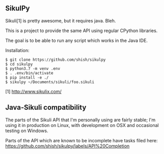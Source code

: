 SikulPy
-------

Sikuli[1] is pretty awesome, but it requires java. Bleh.

This is a project to provide the same API using regular CPython libraries.

The goal is to be able to run any script which works in the Java IDE.

Installation:
```
$ git clone https://github.com/shish/sikulpy
$ cd sikulpy
$ python3.7 -m venv .env
$ . .env/bin/activate
$ pip install -e ./
$ sikulpy ~/Documents/sikuli/foo.sikuli
```

[1] http://www.sikulix.com/

Java-Sikuli compatibility
-------------------------
The parts of the Sikuli API that I'm personally using are fairly stable; I'm using it in production on Linux, with development on OSX and occasional testing on Windows.

Parts of the API which are known to be incomplete have tasks filed here: https://github.com/shish/sikulpy/labels/API%20Completion
